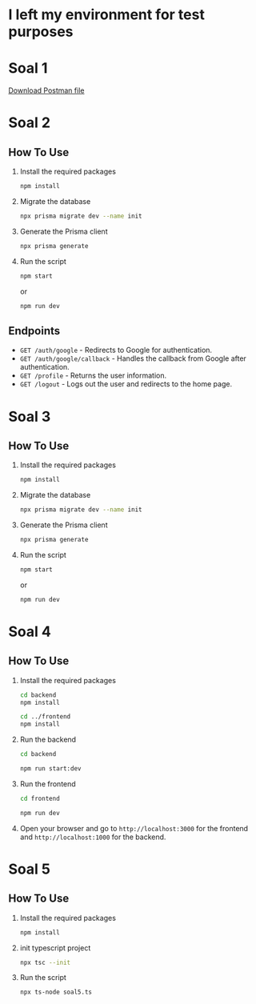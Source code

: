 # I left my environment for test purposes
# Soal 1
[Download Postman file](./soal1/Tech_Test_PSI.postman_collection.json)

# Soal 2
## How To Use
1. Install the required packages
    ```bash
    npm install
    ```
2. Migrate the database
    ```bash
    npx prisma migrate dev --name init
    ```
3. Generate the Prisma client
    ```bash
    npx prisma generate
    ```

4. Run the script
    ```bash
    npm start
    ```
    or
    ```bash
    npm run dev
    ```

## Endpoints
- `GET /auth/google` - Redirects to Google for authentication.
- `GET /auth/google/callback` - Handles the callback from Google after authentication.
- `GET /profile` - Returns the user information.
- `GET /logout` - Logs out the user and redirects to the home page.


# Soal 3

## How To Use
1. Install the required packages
    ```bash
    npm install
    ```
2. Migrate the database
    ```bash
    npx prisma migrate dev --name init
    ```
3. Generate the Prisma client
    ```bash
    npx prisma generate
    ```
4. Run the script
    ```bash
    npm start
    ```
    or
    ```bash
    npm run dev
    ```

# Soal 4
<!-- backend dan frontend -->
## How To Use
1. Install the required packages
    ```bash
    cd backend
    npm install

    cd ../frontend
    npm install
    ```
2. Run the backend
    ```bash
    cd backend
    ```
    ```bash
    npm run start:dev
    ```
3. Run the frontend
    ```bash
    cd frontend
    ```
    ```bash
    npm run dev
    ```

4. Open your browser and go to `http://localhost:3000` for the frontend and `http://localhost:1000` for the backend.

# Soal 5
## How To Use
1. Install the required packages
    ```bash
    npm install
    ```
2. init typescript project
    ```bash
    npx tsc --init
    ```
3. Run the script
    ```bash
    npx ts-node soal5.ts
    ```

